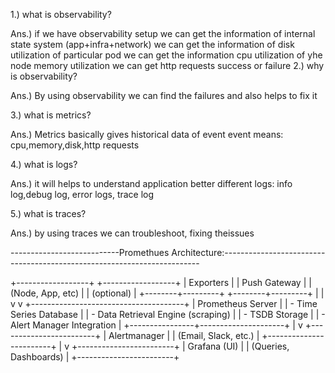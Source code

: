 1.) what is observability?

Ans.) if we have observability setup we can get the information of internal state system (app+infra+network)
      we can get the information of disk utilization of particular pod
      we can get the information cpu utilization of yhe node
      memory utilization
      we can get http requests success or failure
2.) why is observability?

Ans.) By using observability we can find the failures and also helps to fix it 

3.) what is metrics?

Ans.) Metrics basically gives historical data of event
      event means: cpu,memory,disk,http requests

4.) what is logs?

Ans.) it will helps to understand application better
      different logs: info log,debug log, error logs, trace log

5.) what is traces?

Ans.) by using traces we can troubleshoot, fixing theissues

---------------------------Promethues Architecture:------------------------------------------------------------------------


 +------------------+        +------------------+
 |  Exporters       |        |   Push Gateway   |
 | (Node, App, etc) |        | (optional)       |
 +--------+---------+        +--------+---------+
          |                           |
          v                           v
   +--------------------------------------+
   |         Prometheus Server            |
   |  - Time Series Database              |
   |  - Data Retrieval Engine (scraping)  |
   |  - TSDB Storage                      |
   |  - Alert Manager Integration         |
   +----------------+---------------------+
                    |
                    v
         +------------------------+
         |    Alertmanager        |
         | (Email, Slack, etc.)   |
         +------------------------+
                    |
                    v
         +------------------------+
         |     Grafana (UI)       |
         | (Queries, Dashboards)  |
         +------------------------+


